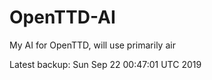 # OpenTTD-AI
My AI for OpenTTD, will use primarily air

Latest backup: Sun Sep 22 00:47:01 UTC 2019
